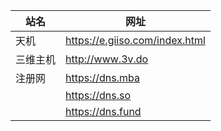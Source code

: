 |站名|网址|
|---|---|
|天机|https://e.giiso.com/index.html|
|三维主机|http://www.3v.do|
|注册网|https://dns.mba|
| |https://dns.so|
| |https://dns.fund|
